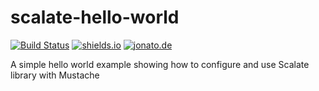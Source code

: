 # scalate-hello-world

[![Build Status](https://travis-ci.org/singhaiuklimited/scalate-hello-world.svg?branch=master)](https://travis-ci.org/singhaiuklimited/scalate-hello-world)
[![shields.io](http://img.shields.io/badge/license-Apache2-blue.svg)](http://www.apache.org/licenses/LICENSE-2.0.txt)
[![jonato.de](https://img.shields.io/badge/Version-1.0-brightgreen.svg)](https://innFactory.de)

A simple hello world example showing how to configure and use Scalate library with Mustache
